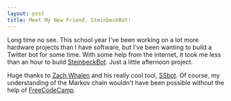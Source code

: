 ```yaml
---
layout: post
title: Meet My New Friend, SteinbeckBot!
---
```

Long time no see. This school year I've been working on a lot more hardware projects than I have software, but I've been wanting to build a Twitter bot for some time. With some help from the internet, it took me less than an hour to build [SteinbeckBot](https://twitter.com/SteinbeckBot). Just a little afternoon project. 

Huge thanks to [Zach Whalen](http://www.zachwhalen.net/)
and his really cool tool, [SSbot](http://www.zachwhalen.net/posts/how-to-make-a-twitter-bot-with-google-spreadsheets-version-04/). Of course, my understanding of the Markov chain wouldn't have been possible without the help of [FreeCodeCamp](https://www.freecodecamp.com).